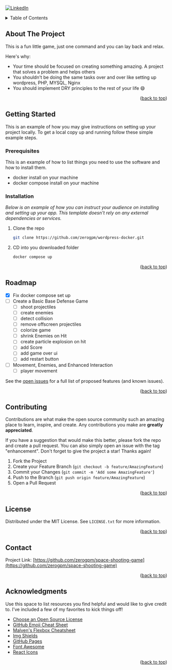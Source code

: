 <div id="top"></div>


<!-- PROJECT SHIELDS -->
<!--
*** I'm using markdown "reference style" links for readability.
*** Reference links are enclosed in brackets [ ] instead of parentheses ( ).
*** See the bottom of this document for the declaration of the reference variables
*** for contributors-url, forks-url, etc. This is an optional, concise syntax you may use.
*** https://www.markdownguide.org/basic-syntax/#reference-style-links
-->

[![LinkedIn][linkedin-shield]][linkedin-url]




<!-- TABLE OF CONTENTS -->
<details>
  <summary>Table of Contents</summary>
  <ol>
    <li>
      (<a href="#about-the-project">About The Project</a>)
    </li>
    <li>
      (<a href="#getting-started">Getting Started</a>)
      <ul>
        <li><a href="#prerequisites">Prerequisites</a></li>
        <li><a href="#installation">Installation</a></li>
      </ul>
    </li>
    <li><a href="#usage">Usage</a></li>
    <li><a href="#roadmap">Roadmap</a></li>
    <li><a href="#acknowledgments">Acknowledgments</a></li>
  </ol>
</details>



<!-- ABOUT THE PROJECT -->
## About The Project
<div id="about-the-project"></div>
This is a fun little game, just one command and you can lay back and relax. 

Here's why:
* Your time should be focused on creating something amazing. A project that solves a problem and helps others
* You shouldn't be doing the same tasks over and over like setting up wordpress, PHP, MYSQL, Nginx
* You should implement DRY principles to the rest of your life :smile:

<p align="right">(<a href="#top">back to top</a>)</p>


<!-- GETTING STARTED -->
## Getting Started
<div id="getting-started"></div>
This is an example of how you may give instructions on setting up your project locally.
To get a local copy up and running follow these simple example steps.

### Prerequisites

This is an example of how to list things you need to use the software and how to install them.
* docker install on your machine
* docker compose install on your machine

### Installation

_Below is an example of how you can instruct your audience on installing and setting up your app. This template doesn't rely on any external dependencies or services._

1. Clone the repo
   ```sh
   git clone https://github.com/zerogpm/wordpress-docker.git
   ```
2. CD into you downloaded folder
   ```sh
   docker compose up
   ```

<p align="right">(<a href="#top">back to top</a>)</p>



<!-- ROADMAP -->
## Roadmap

- [x] Fix docker compose set up
- [ ] Create a Basic Base Defense Game
    - [ ] shoot projectiles
    - [ ] create enemies
    - [ ] detect collision
    - [ ] remove offscreen projectiles
    - [ ] colorize game
    - [ ] shrink Enemies on Hit
    - [ ] create particle explosion on hit
    - [ ] add Score
    - [ ] add game over ui
    - [ ] add restart button
  
- [ ] Movement, Enemies, and Enhanced Interaction
    - [ ] player movement

See the [open issues](https://github.com/zerogpm/space-shooting-game/issues) for a full list of proposed features (and known issues).

<p align="right">(<a href="#top">back to top</a>)</p>



<!-- CONTRIBUTING -->
## Contributing

Contributions are what make the open source community such an amazing place to learn, inspire, and create. Any contributions you make are **greatly appreciated**.

If you have a suggestion that would make this better, please fork the repo and create a pull request. You can also simply open an issue with the tag "enhancement".
Don't forget to give the project a star! Thanks again!

1. Fork the Project
2. Create your Feature Branch (`git checkout -b feature/AmazingFeature`)
3. Commit your Changes (`git commit -m 'Add some AmazingFeature'`)
4. Push to the Branch (`git push origin feature/AmazingFeature`)
5. Open a Pull Request

<p align="right">(<a href="#top">back to top</a>)</p>



<!-- LICENSE -->
## License

Distributed under the MIT License. See `LICENSE.txt` for more information.

<p align="right">(<a href="#top">back to top</a>)</p>



<!-- CONTACT -->
## Contact

Project Link: [https://github.com/zerogpm/space-shooting-game](https://github.com/zerogpm/space-shooting-game)

<p align="right">(<a href="#top">back to top</a>)</p>



<!-- ACKNOWLEDGMENTS -->
## Acknowledgments

Use this space to list resources you find helpful and would like to give credit to. I've included a few of my favorites to kick things off!

* [Choose an Open Source License](https://choosealicense.com)
* [GitHub Emoji Cheat Sheet](https://www.webpagefx.com/tools/emoji-cheat-sheet)
* [Malven's Flexbox Cheatsheet](https://flexbox.malven.co/)
* [Img Shields](https://shields.io)
* [GitHub Pages](https://pages.github.com)
* [Font Awesome](https://fontawesome.com)
* [React Icons](https://react-icons.github.io/react-icons/search)

<p align="right">(<a href="#top">back to top</a>)</p>



<!-- MARKDOWN LINKS & IMAGES -->
<!-- https://www.markdownguide.org/basic-syntax/#reference-style-links -->
[linkedin-shield]: https://img.shields.io/badge/-LinkedIn-black.svg?style=for-the-badge&logo=linkedin&colorB=555
[linkedin-url]: https://www.linkedin.com/in/jiansu/